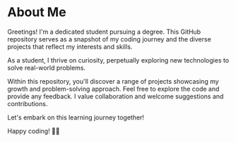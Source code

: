 # About Me
Greetings! I'm a dedicated student pursuing a degree. This GitHub repository serves as a snapshot of my coding journey and the diverse projects that reflect my interests and skills.

As a student, I thrive on curiosity, perpetually exploring new technologies to solve real-world problems. 

Within this repository, you'll discover a range of projects showcasing my growth and problem-solving approach. Feel free to explore the code and provide any feedback. I value collaboration and welcome suggestions and contributions.

Let's embark on this learning journey together!

Happy coding! 🚀✨
